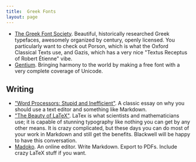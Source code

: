 ```yaml
---
title:  Greek Fonts
layout: page
---
```


- [The Greek Font Society](http://www.greekfontsociety.gr/pages/en_typefaces18th.html). Beautiful, historically researched Greek typefaces, awesomely organized by century, openly licensed. You particularly want to check out Porson, which is what the Oxford Classical Texts use, and Gazis, which has a very nice "Textus Receptus of Robert Étienne" vibe.
- [Gentium](http://scripts.sil.org/cms/scripts/page.php?site_id=nrsi&id=gentium). Bringing harmony to the world by making a free font with a very complete coverage of Unicode. 

## Writing

- ["Word Processors: Stupid and Inefficient"](http://ricardo.ecn.wfu.edu/~cottrell/wp.html). A classic essay on why you should use a text editor and something like Markdown.
- ["The Beauty of LaTeX"](http://nitens.org/taraborelli/latex). LaTex is what scientists and mathematicians use; it is capable of stunning typography like nothing you can get by any other means. It is crazy complicated, but these days you can do most of your work in Markdown and still get the benefits. Blackwell will be happy to have this conversation.
- [Madoko](https://www.madoko.net). An online editor. Write Markdown. Export to PDFs. Include crazy LaTeX stuff if you want.


